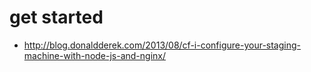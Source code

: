 # get started
- http://blog.donaldderek.com/2013/08/cf-i-configure-your-staging-machine-with-node-js-and-nginx/